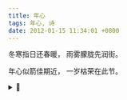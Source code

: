 ```yaml
---
title: 年心
tags: 年心, 诗
date: 2012-01-15 11:34:01 +0800
---
```


冬寒指日还春暖，
雨雾朦胧先润街。

年心似箭佳期近，
一岁枯荣在此节。

<details><summary>📝</summary>
去超市一趟所作。这还没到春节呢，雨就开始斜斜地下，周围的建筑物都笼罩在雾中，空气清新湿润，带来春意。盼着过年放假的心情，今年已不剩几天。古时，年过得好坏定调一年的年景，而现在，明年的战略项目Q1迭代也到了关键节点。

吟句向来打油，韵不强压，平仄只作均匀处理。

做了一下格律检查，原来第一句为“冬寒指日待春暖”，改为“冬寒指日还春暖”。后面两句违反了平仄，但似可算作拗救。押韵没问题。
</details>



